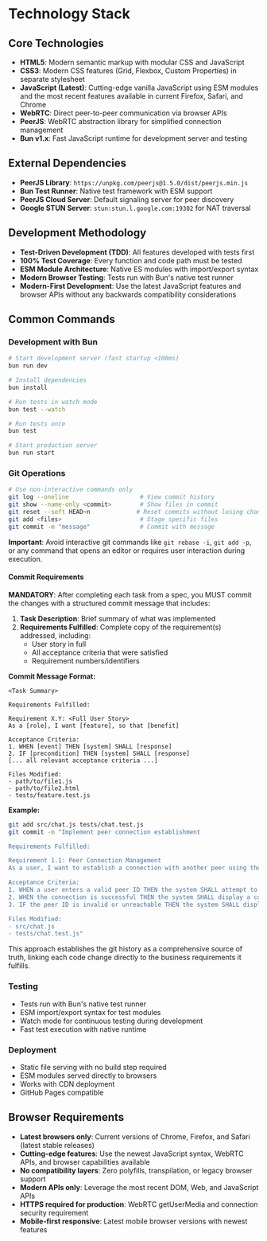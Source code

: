 # Technology Stack

## Core Technologies

- **HTML5**: Modern semantic markup with modular CSS and JavaScript
- **CSS3**: Modern CSS features (Grid, Flexbox, Custom Properties) in separate stylesheet
- **JavaScript (Latest)**: Cutting-edge vanilla JavaScript using ESM modules and the most recent features available in current Firefox, Safari, and Chrome
- **WebRTC**: Direct peer-to-peer communication via browser APIs
- **PeerJS**: WebRTC abstraction library for simplified connection management
- **Bun v1.x**: Fast JavaScript runtime for development server and testing

## External Dependencies

- **PeerJS Library**: `https://unpkg.com/peerjs@1.5.0/dist/peerjs.min.js`
- **Bun Test Runner**: Native test framework with ESM support
- **PeerJS Cloud Server**: Default signaling server for peer discovery
- **Google STUN Server**: `stun:stun.l.google.com:19302` for NAT traversal

## Development Methodology

- **Test-Driven Development (TDD)**: All features developed with tests first
- **100% Test Coverage**: Every function and code path must be tested
- **ESM Module Architecture**: Native ES modules with import/export syntax
- **Modern Browser Testing**: Tests run with Bun's native test runner
- **Modern-First Development**: Use the latest JavaScript features and browser APIs without any backwards compatibility considerations

## Common Commands

### Development with Bun

```bash
# Start development server (fast startup <100ms)
bun run dev

# Install dependencies
bun install

# Run tests in watch mode
bun test --watch

# Run tests once
bun test

# Start production server
bun run start
```

### Git Operations

```bash
# Use non-interactive commands only
git log --oneline                    # View commit history
git show --name-only <commit>        # Show files in commit
git reset --soft HEAD~n             # Reset commits without losing changes
git add <files>                      # Stage specific files
git commit -m "message"              # Commit with message
```

**Important**: Avoid interactive git commands like `git rebase -i`, `git add -p`, or any command that opens an editor or requires user interaction during execution.

#### Commit Requirements

**MANDATORY**: After completing each task from a spec, you MUST commit the changes with a structured commit message that includes:

1. **Task Description**: Brief summary of what was implemented
2. **Requirements Fulfilled**: Complete copy of the requirement(s) addressed, including:
   - User story in full
   - All acceptance criteria that were satisfied
   - Requirement numbers/identifiers

**Commit Message Format:**
```
<Task Summary>

Requirements Fulfilled:

Requirement X.Y: <Full User Story>
As a [role], I want [feature], so that [benefit]

Acceptance Criteria:
1. WHEN [event] THEN [system] SHALL [response]
2. IF [precondition] THEN [system] SHALL [response]
[... all relevant acceptance criteria ...]

Files Modified:
- path/to/file1.js
- path/to/file2.html
- tests/feature.test.js
```

**Example:**
```bash
git add src/chat.js tests/chat.test.js
git commit -m "Implement peer connection establishment

Requirements Fulfilled:

Requirement 1.1: Peer Connection Management
As a user, I want to establish a connection with another peer using their ID, so that I can start a chat session.

Acceptance Criteria:
1. WHEN a user enters a valid peer ID THEN the system SHALL attempt to establish a WebRTC connection
2. WHEN the connection is successful THEN the system SHALL display a connection status message
3. IF the peer ID is invalid or unreachable THEN the system SHALL display an appropriate error message

Files Modified:
- src/chat.js
- tests/chat.test.js"
```

This approach establishes the git history as a comprehensive source of truth, linking each code change directly to the business requirements it fulfills.

### Testing

- Tests run with Bun's native test runner
- ESM import/export syntax for test modules
- Watch mode for continuous testing during development
- Fast test execution with native runtime

### Deployment

- Static file serving with no build step required
- ESM modules served directly to browsers
- Works with CDN deployment
- GitHub Pages compatible

## Browser Requirements

- **Latest browsers only**: Current versions of Chrome, Firefox, and Safari (latest stable releases)
- **Cutting-edge features**: Use the newest JavaScript syntax, WebRTC APIs, and browser capabilities available
- **No compatibility layers**: Zero polyfills, transpilation, or legacy browser support
- **Modern APIs only**: Leverage the most recent DOM, Web, and JavaScript APIs
- **HTTPS required for production**: WebRTC getUserMedia and connection security requirement
- **Mobile-first responsive**: Latest mobile browser versions with newest features
